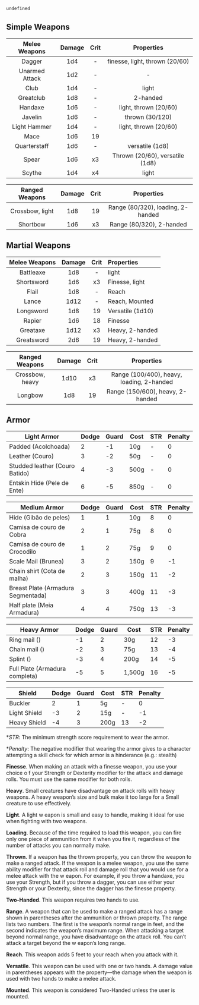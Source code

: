 ```css
undefined
```

## Simple Weapons

| Melee Weapons  | Damage | Crit |            Properties            |
|:--------------:|:------:|:----:|:--------------------------------:|
| Dagger         |   1d4  |   -  |  finesse, light, thrown (20/60)  |
| Unarmed Attack |   1d2  |   -  |                -                 |
| Club           |   1d4  |   -  |              light               |
| Greatclub      |   1d8  |   -  |             2-handed             |
| Handaxe        |   1d6  |   -  |      light, thrown (20/60)       |
| Javelin        |   1d6  |   -  |         thrown (30/120)          |
| Light Hammer   |   1d4  |   -  |      light, thrown (20/60)       |
| Mace           |   1d6  |  19  |                                  |
| Quarterstaff   |   1d6  |   -  |         versatile (1d8)          |
| Spear          |   1d6  |  x3  | Thrown (20/60), versatile (1d8)  |
| Scythe         |   1d4  |  x4  |              light               |

| Ranged Weapons | Damage | Crit |            Properties            |
|:--------------:|:------:|:----:|:--------------------------------:|
| Crossbow, light|   1d8  |  19  | Range (80/320), loading, 2-handed|
| Shortbow       |   1d6  |  x3  | Range (80/320), 2-handed         |

## Martial Weapons
| Melee Weapons		 	| Damage 	| Crit 	| Properties       |
|:-----------------:|:-------:|:-----:|:-----------------|
| Battleaxe       	| 1d8    	|   - 	| light            |
| Shortsword       	| 1d6    	|   x3 	| Finesse, light   |
| Flail           	| 1d8    	|   - 	| Reach            |
| Lance           	| 1d12   	|   -  	| Reach, Mounted   |
| Longsword       	| 1d8    	|   19 	| Versatile (1d10) |
| Rapier          	| 1d6    	|   18 	| Finesse          |
| Greataxe        	| 1d12   	|   x3 	| Heavy, 2-handed  |
| Greatsword      	| 2d6    	|   19 	| Heavy, 2-handed  |


| Ranged Weapons    | Damage | Crit |            Properties                       |
|:-----------------:|:------:|:----:|:-------------------------------------------:|
| Crossbow, heavy 	| 1d10   |  x3 	| Range (100/400), heavy, loading, 2-handed 	|
| Longbow         	| 1d8    |  19 	| Range (150/600), heavy, 2-handed          	|

## Armor

| Light Armor                    | Dodge | Guard | Cost | STR | Penalty  |
|--------------------------------|-------|-------|------|-----|----------|
| Padded (Acolchoada)            | 2     | -1    |  10g | -   | 0        |
| Leather (Couro)                | 3     | -2    |  50g | -   | 0        |
| Studded leather (Couro Batido) | 4     | -3    | 500g | -   | 0        |
| Entskin Hide (Pele de Ente)    | 6     | -5    | 850g | -   | 0        |

| Medium Armor                       | Dodge | Guard | Cost | STR | Penalty  |
|------------------------------------|-------|-------|------|-----|----------|
| Hide (Gibão de peles)              | 1     | 1     |  10g | 8   | 0        |
| Camisa de couro de Cobra           | 2     | 1     |  75g | 8   | 0        |
| Camisa de couro de Crocodilo       | 1     | 2     |  75g | 9   | 0        |
| Scale Mail (Brunea)                | 3     | 2     | 150g | 9   | -1       |
| Chain shirt (Cota de malha)        | 2     | 3     | 150g | 11  | -2       |
| Breast Plate (Armadura Segmentada) | 3     | 3     | 400g | 11  | -3       |
| Half plate (Meia Armadura)         | 4     | 4     | 750g | 13  | -3       |

| Heavy Armor                    | Dodge | Guard | Cost   | STR | Penalty  |
|--------------------------------|-------|-------|--------|-----|----------|
| Ring mail ()                   | -1    | 2     |    30g | 12  | -3       |
| Chain mail ()                  | -2    | 3     |    75g | 13  | -4       |
| Splint ()                      | -3    | 4     |   200g | 14  | -5       |
| Full Plate (Armadura completa) | -5    | 5     | 1,500g | 16  | -5       |

| Shield       | Dodge | Guard | Cost | STR | Penalty  |
|--------------|-------|-------|------|-----|----------|
| Buckler      | 2     | 1     |   5g | -   | 0        |
| Light Shield | -3    | 2     |  15g | -   | -1       |
| Heavy Shield | -4    | 3     | 200g | 13  | -2       |

\**STR*: The minimum strength score requirement to wear the armor.

\**Penalty*: The negative modifier that wearing the armor gives to a character attempting a skill check for which armor is a hinderance (e.g.: stealth)

**Finesse**. When making an attack with a finesse weapon, you use your choice o f your Strength or Dexterity modifier for the attack and damage rolls. You must use the same modifier for both rolls.

**Heavy**. Small creatures have disadvantage on attack rolls with heavy weapons. A heavy weapon’s size and bulk make it too large for a Small creature to use effectively.

**Light**. A light w eapon is small and easy to handle, making it ideal for use when fighting with two weapons.

**Loading**. Because of the time required to load this weapon, you can fire only one piece of ammunition from it when you fire it, regardless of the number of attacks you can normally make.

**Thrown**. If a weapon has the thrown property, you can throw the weapon to make a ranged attack. If the weapon is a melee weapon, you use the same ability modifier for that attack roll and damage roll that you would use for a melee attack with the w eapon. For example, if you throw a handaxe, you use your Strength, but if you throw a dagger, you can use either your Strength or your Dexterity, since the dagger has the finesse property.

**Two-Handed**. This weapon requires two hands to use.

**Range**. A weapon that can be used to make a ranged attack has a range shown in parentheses after the ammunition or thrown property. The range lists two numbers. The first is the weapon’s normal range in feet, and the second indicates the weapon’s maximum range. When attacking a target beyond normal range, you have disadvantage on the attack roll. You can’t attack a target beyond the w eapon’s long range.

**Reach**. This weapon adds 5 feet to your reach when you attack with it.

**Versatile**. This weapon can be used with one or two hands. A damage value in parentheses appears with the property—the damage when the weapon is used with two hands to make a melee attack.

**Mounted**. This weapon is considered Two-Handed unless the user is mounted.